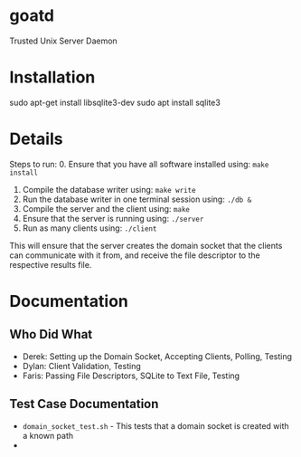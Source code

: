 # goatd
Trusted Unix Server Daemon

# Installation
sudo apt-get install libsqlite3-dev
sudo apt install sqlite3 

# Details 
Steps to run: 
0. Ensure that you have all software installed using: `make install` 
1. Compile the database writer using: `make write` 
2. Run the database writer in one terminal session using: `./db &` 
3. Compile the server and the client using: `make` 
4. Ensure that the server is running using: `./server` 
5. Run as many clients using: `./client`

This will ensure that the server creates the domain socket that the clients can communicate with it from, and receive the file descriptor to the respective results file.

# Documentation


## Who Did What
- Derek: Setting up the Domain Socket, Accepting Clients, Polling, Testing
- Dylan: Client Validation, Testing
- Faris: Passing File Descriptors, SQLite to Text File, Testing


## Test Case Documentation
- `domain_socket_test.sh` - This tests that a domain socket is created with a known path
- 
